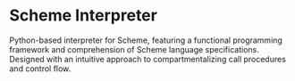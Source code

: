 # Scheme Interpreter
Python-based interpreter for Scheme, featuring a functional programming framework and comprehension of Scheme language specifications. Designed with an intuitive approach to compartmentalizing call procedures and control flow.
